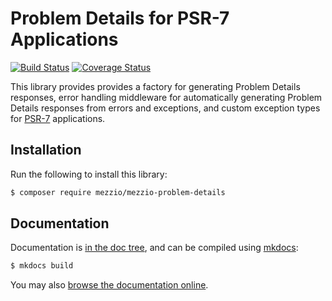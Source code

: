 # Problem Details for PSR-7 Applications

[![Build Status](https://travis-ci.org/mezzio/mezzio-problem-details.svg?branch=master)](https://travis-ci.org/mezzio/mezzio-problem-details)
[![Coverage Status](https://coveralls.io/repos/github/mezzio/mezzio-problem-details/badge.svg?branch=master)](https://coveralls.io/github/mezzio/mezzio-problem-details?branch=master)

This library provides provides a factory for generating Problem Details
responses, error handling middleware for automatically generating Problem
Details responses from errors and exceptions, and custom exception types for
[PSR-7](http://www.php-fig.org/psr/psr-7/) applications.

## Installation

Run the following to install this library:

```bash
$ composer require mezzio/mezzio-problem-details
```

## Documentation

Documentation is [in the doc tree](doc/book/), and can be compiled using [mkdocs](https://www.mkdocs.org):

```bash
$ mkdocs build
```

You may also [browse the documentation online](https://docs.laminas.dev/problem-details/).
